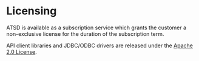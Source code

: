 # Licensing

ATSD is available as a subscription service which grants the customer a non-exclusive license for the duration of the subscription term.

API client libraries and JDBC/ODBC drivers are released under the [Apache 2.0 License](https://www.apache.org/licenses/LICENSE-2.0).